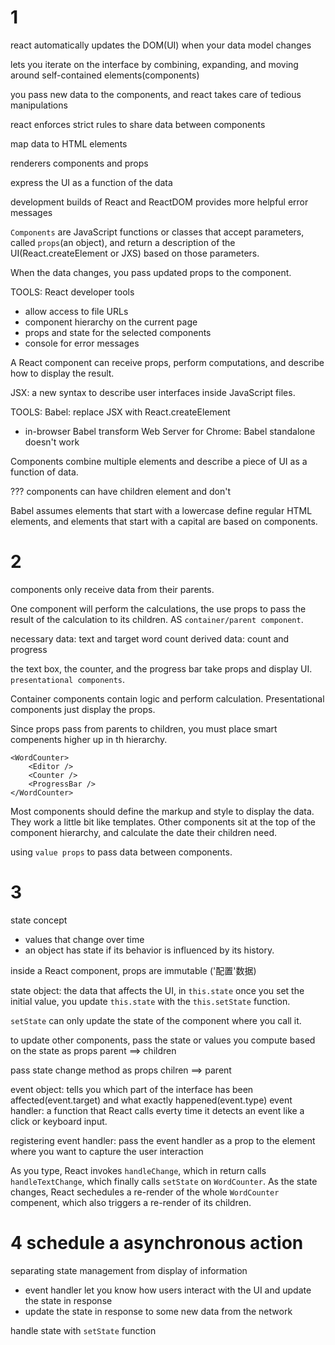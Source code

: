 # 1

react automatically updates the DOM(UI) when your data model changes

lets you iterate on the interface by combining, expanding, and moving around self-contained elements(components)

you pass new data to the components, and react takes care of tedious manipulations

react enforces strict rules to share data between components

map data to HTML elements

renderers components and props

express the UI as a function of the data

development builds of React and ReactDOM provides more helpful error messages

`Components` are JavaScript functions or classes that accept parameters, called `props`(an object), and return a description of the UI(React.createElement or JXS) based on those parameters.

When the data changes, you pass updated props to the component.

TOOLS: 
React developer tools
- allow access to file URLs
- component hierarchy on the current page
- props and state for the selected components
- console for error messages
  
A React component can receive props, perform computations, and describe how to display the result.

JSX: a new syntax to describe user interfaces inside JavaScript files.

TOOLS:
Babel: replace JSX with React.createElement
- in-browser Babel transform
Web Server for Chrome: Babel standalone doesn't work

Components combine multiple elements and describe a piece of UI as a function of data.

??? components can have children element and don't

Babel assumes elements that start with a lowercase define regular HTML elements, and elements that start with a capital are based on components.

# 2

components only receive data from their parents.

One component will perform the calculations, the use props to pass the result of the calculation to its children. AS `container/parent component`.

necessary data: text and target word count
derived data: count and progress

the text box, the counter, and the progress bar take props and display UI. `presentational components`.

Container components contain logic and perform calculation. Presentational components just display the props.

Since props pass from parents to children, you must place smart compenents higher up in th hierarchy.

```
<WordCounter>
    <Editor />
    <Counter />
    <ProgressBar />
</WordCounter>
```

Most components should define the markup and style to display the data. They work a little bit like templates. Other components sit at the top of the component hierarchy, and calculate the date their children need.

using `value props` to pass data between components.

# 3 

state concept
- values that change over time
- an object has state if its behavior is influenced by its history.

inside a React component, props are immutable ('配置'数据)

state object:
the data that affects the UI, in `this.state`
once you set the initial value, you update `this.state` with the `this.setState` function.

`setState` can only update the state of the component where you call it.

to update other components, pass the state or values you compute based on the state as props  parent ==> children

pass state change method as props chilren ==> parent

event object: 
tells you which part of the interface has been affected(event.target)
and what exactly happened(event.type)
event handler: a function that React calls everty time it detects an event like a click or keyboard input.

registering event handler:
pass the event handler as a prop to the element where you want to capture the user interaction

As you type, React invokes `handleChange`, which in return calls `handleTextChange`, which finally calls `setState` on `WordCounter`.
As the state changes, React sechedules a re-render of the whole `WordCounter` compenent, which also triggers a re-render of its children.

# 4 schedule a asynchronous action

separating state management from display of information

- event handler let you know how users interact with the UI and update the state in response
- update the state in response to some new data from the network
  
handle state with `setState` function

